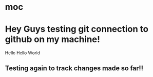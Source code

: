 # moc

# Hey Guys testing git connection to github on my machine!

Hello Hello World 


## Testing again to track changes made so far!!


